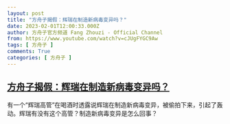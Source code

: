 ```yaml
---
layout: post
title: "方舟子揭假：辉瑞在制造新病毒变异吗？"
date: 2023-02-01T12:00:33.000Z
author: 方舟子官方频道 Fang Zhouzi - Official Channel
from: https://www.youtube.com/watch?v=cJUgFYGC9Aw
tags: [ 方舟子 ]
comments: True
categories: [ 方舟子 ]
---
```

<!--1675252833000-->
[方舟子揭假：辉瑞在制造新病毒变异吗？](https://www.youtube.com/watch?v=cJUgFYGC9Aw)
------

<div>
有一个“辉瑞高管”在喝酒时透露说辉瑞在制造新病毒变异，被偷拍下来，引起了轰动。辉瑞有没有这个高管？制造新病毒变异是怎么回事？
</div>
